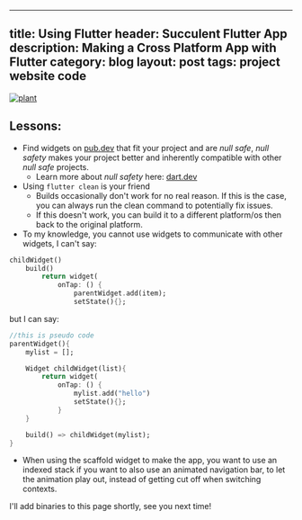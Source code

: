 ______________________________________________________________________

## title: Using Flutter header: Succulent Flutter App description: Making a Cross Platform App with Flutter category: blog layout: post tags: project website code

[![plant](/assets/images/succulent/Plant.png)](/assets/images/succulent/Plant.png)

## Lessons:

- Find widgets on [pub.dev](https://Pub.dev) that fit your project and are *null safe*, *null safety* makes your project better and inherently compatible with other *null safe* projects.
  - Learn more about *null safety* here: [dart.dev](https://dart.dev/null-safety/understanding-null-safety)
- Using `flutter clean` is your friend
  - Builds occasionally don't work for no real reason. If this is the case, you can always run the clean command to potentially fix issues.
  - If this doesn't work, you can build it to a different platform/os then back to the original platform.
- To my knowledge, you cannot use widgets to communicate with other widgets, I can't say:

```dart
childWidget()
    build()
        return widget(
            onTap: () {
                parentWidget.add(item);
                setState(){};
```

but I can say:

```dart
//this is pseudo code
parentWidget(){
    mylist = [];

    Widget childWidget(list){
        return widget(
            onTap: () {
                mylist.add("hello")
                setState(){};
            }
    }

    build() => childWidget(mylist);
}
```

- When using the scaffold widget to make the app, you want to use an indexed stack if you want to also use an animated navigation bar, to let the animation play out, instead of getting cut off when switching contexts.

I'll add binaries to this page shortly, see you next time!
